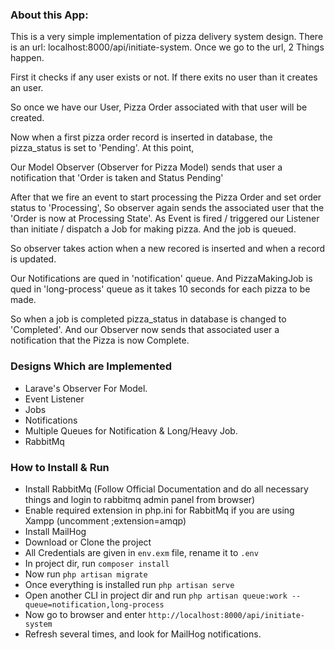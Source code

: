 ### About this App:

This is a very simple implementation of pizza delivery system design. There is an url: localhost:8000/api/initiate-system. Once we go to the url, 2 Things happen.

First it checks if any user exists or not. If there exits no user than it creates an user.

So once we have our User, Pizza Order associated with that user will be created.

Now when a first pizza order record is inserted in database, the pizza_status is set to 'Pending'. At this point,

Our Model Observer (Observer for Pizza Model) sends that user a notification that 'Order is taken and Status Pending'

After that we fire an event to start processing the Pizza Order and set order status to 'Processing', So observer again sends the associated user that the 'Order is now at Processing State'. As Event is fired / triggered our Listener than initiate / dispatch a Job for making pizza. And the job is queued.

So observer takes action when a new recored is inserted and when a record is updated.

Our Notifications are qued in 'notification' queue.
And PizzaMakingJob is qued in 'long-process' queue as it takes 10 seconds for each pizza to be made.

So when a job is completed pizza_status in database is changed to 'Completed'. And our Observer now sends that associated user a notification that the Pizza is now Complete.

### Designs Which are Implemented

* Larave's Observer For Model.
* Event Listener
* Jobs 
* Notifications
* Multiple Queues for Notification & Long/Heavy Job.
* RabbitMq

### How to Install & Run

* Install RabbitMq (Follow Official Documentation and do all necessary things and login to rabbitmq admin panel from browser)
* Enable required extension in php.ini for RabbitMq if you are using Xampp (uncomment ;extension=amqp)
* Install MailHog
* Download or Clone the project
* All Credentials are given in `env.exm` file, rename it to `.env`
* In project dir, run `composer install`
* Now run `php artisan migrate`
* Once everything is installed run `php artisan serve`
* Open another CLI in project dir and run `php artisan queue:work --queue=notification,long-process`
* Now go to browser and enter `http://localhost:8000/api/initiate-system`
* Refresh several times, and look for MailHog notifications.


